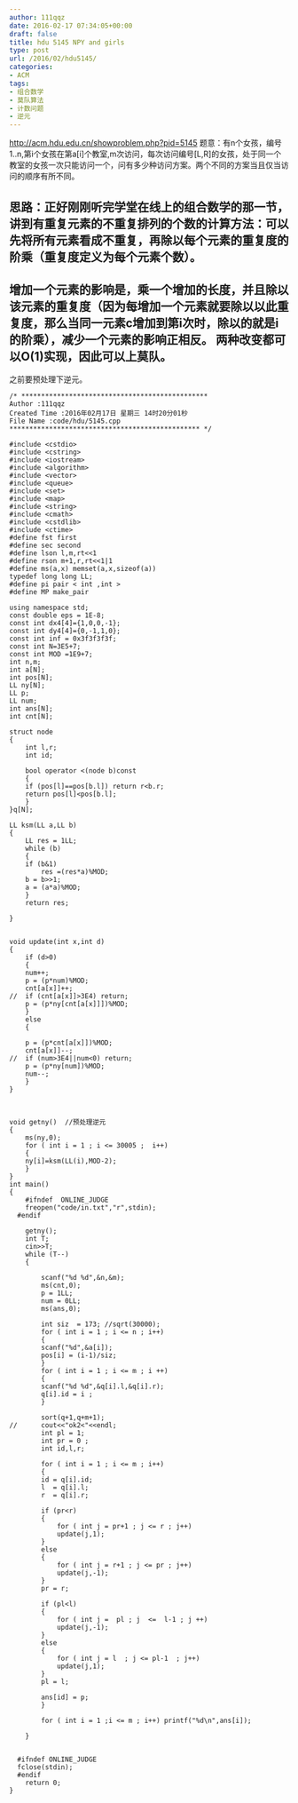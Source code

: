 ```yaml
---
author: 111qqz
date: 2016-02-17 07:34:05+00:00
draft: false
title: hdu 5145 NPY and girls
type: post
url: /2016/02/hdu5145/
categories:
- ACM
tags:
- 组合数学
- 莫队算法
- 计数问题
- 逆元
---
```


http://acm.hdu.edu.cn/showproblem.php?pid=5145
题意：有n个女孩，编号1..n,第i个女孩在第a[i]个教室,m次访问，每次访问编号[L,R]的女孩，处于同一个教室的女孩一次只能访问一个，问有多少种访问方案。两个不同的方案当且仅当访问的顺序有所不同。


## 思路：正好刚刚听完学堂在线上的组合数学的那一节，讲到有重复元素的不重复排列的个数的计算方法：可以先将所有元素看成不重复，再除以每个元素的重复度的阶乘（重复度定义为每个元素个数）。




## 增加一个元素的影响是，乘一个增加的长度，并且除以该元素的重复度（因为每增加一个元素就要除以以此重复度，那么当同一元素c增加到第i次时，除以的就是i的阶乘），减少一个元素的影响正相反。 两种改变都可以O(1)实现，因此可以上莫队。


之前要预处理下逆元。







 

    
    /* ***********************************************
    Author :111qqz
    Created Time :2016年02月17日 星期三 14时20分01秒
    File Name :code/hdu/5145.cpp
    ************************************************ */
    
    #include <cstdio>
    #include <cstring>
    #include <iostream>
    #include <algorithm>
    #include <vector>
    #include <queue>
    #include <set>
    #include <map>
    #include <string>
    #include <cmath>
    #include <cstdlib>
    #include <ctime>
    #define fst first
    #define sec second
    #define lson l,m,rt<<1
    #define rson m+1,r,rt<<1|1
    #define ms(a,x) memset(a,x,sizeof(a))
    typedef long long LL;
    #define pi pair < int ,int >
    #define MP make_pair
    
    using namespace std;
    const double eps = 1E-8;
    const int dx4[4]={1,0,0,-1};
    const int dy4[4]={0,-1,1,0};
    const int inf = 0x3f3f3f3f;
    const int N=3E5+7;
    const int MOD =1E9+7;
    int n,m;
    int a[N];
    int pos[N];
    LL ny[N]; 
    LL p;
    LL num;
    int ans[N];
    int cnt[N];
    
    struct node
    {
        int l,r;
        int id;
    
        bool operator <(node b)const
        {
    	if (pos[l]==pos[b.l]) return r<b.r;
    	return pos[l]<pos[b.l];
        }
    }q[N];
    
    LL ksm(LL a,LL b)
    {
        LL res = 1LL;
        while (b)
        {
    	if (b&1) 
    	    res =(res*a)%MOD;
    	b = b>>1;
    	a = (a*a)%MOD;
        }
        return res;
        
    }
    
    
    void update(int x,int d)
    {
        if (d>0)
        {
    	num++;
    	p = (p*num)%MOD;
    	cnt[a[x]]++;
    //	if (cnt[a[x]]>3E4) return;
    	p = (p*ny[cnt[a[x]]])%MOD;
        }
        else
        {
    	
    	p = (p*cnt[a[x]])%MOD;
    	cnt[a[x]]--;
    //	if (num>3E4||num<0) return;
    	p = (p*ny[num])%MOD;
    	num--;
        }
    }
    
    
    
    void getny()  //预处理逆元
    {
        ms(ny,0);
        for ( int i = 1 ; i <= 30005 ;  i++)
        {
    	ny[i]=ksm(LL(i),MOD-2);
        }
    }
    int main()
    {
    	#ifndef  ONLINE_JUDGE 
    	freopen("code/in.txt","r",stdin);
      #endif
    
    	getny();
    	int T;
    	cin>>T;
    	while (T--)
    	{
    	
    	    scanf("%d %d",&n,&m);
    	    ms(cnt,0);
    	    p = 1LL;
    	    num = 0LL;
    	    ms(ans,0);
    
    	    int siz  = 173; //sqrt(30000);
    	    for ( int i = 1 ; i <= n ; i++)
    	    {
    		scanf("%d",&a[i]);
    		pos[i] = (i-1)/siz;
    	    }
    	    for ( int i = 1 ; i <= m ; i ++)
    	    {
    		scanf("%d %d",&q[i].l,&q[i].r);
    		q[i].id = i ;
    	    }
    
    	    sort(q+1,q+m+1);
    //	    cout<<"ok2<"<<endl;
    	    int pl = 1;
    	    int pr = 0 ;
    	    int id,l,r;
    
    	    for ( int i = 1 ; i <= m ; i++)
    	    {
    		id = q[i].id;
    		l  = q[i].l;
    		r  = q[i].r;
    
    		if (pr<r)
    		{
    		    for ( int j = pr+1 ; j <= r ; j++)
    			update(j,1);
    		}
    		else
    		{
    		    for ( int j = r+1 ; j <= pr ; j++)
    			update(j,-1);
    		}
    		pr = r;
    
    		if (pl<l)
    		{
    		    for ( int j =  pl ; j  <=  l-1 ; j ++) 
    			update(j,-1);
    		}
    		else
    		{
    		    for ( int j = l  ; j <= pl-1  ; j++)
    			update(j,1);
    		}
    		pl = l;
    
    		ans[id] = p;
    	    }
    
    	    for ( int i = 1 ;i <= m ; i++) printf("%d\n",ans[i]);
    
    	}
    
    
      #ifndef ONLINE_JUDGE  
      fclose(stdin);
      #endif
        return 0;
    }
    



